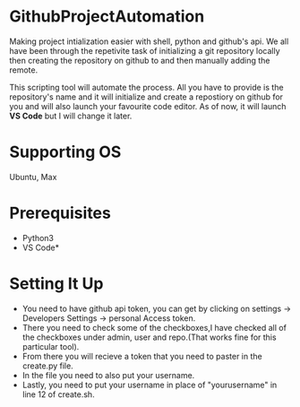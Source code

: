 # GithubProjectAutomation

Making project intialization easier with shell, python and github's api. We all have been through the repetivite
task of initializing a git repository locally then creating the repository on github to and then manually adding the remote.

This scripting tool will automate the process. All you have to provide is the repository's name and it will initialize and
create a repostiory on github for you and will also launch your favourite code editor. As of now, it will launch __VS Code__ but I will change it later.

# Supporting OS

Ubuntu, Max

# Prerequisites

* Python3
* VS Code*

# Setting It Up 

* You need to have github api token, you can get by clicking on settings -> Developers Settings -> personal Access token.
* There you need to check some of the checkboxes,I have checked all of the checkboxes under admin, user and repo.(That works fine for this particular tool).
* From there you will recieve a token that you need to paster in the create.py file.
* In the file you need to also put your username.
* Lastly, you need to put your username in place of "yourusername" in line 12 of create.sh.

